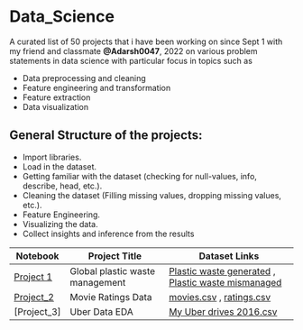 # Data_Science

A curated list of 50 projects that i have been working on since Sept 1 with my friend and classmate **@Adarsh0047**, 2022 on various problem statements in data science with particular focus in topics such as  
* Data preprocessing and cleaning 
* Feature engineering and transformation 
* Feature extraction 
* Data visualization

## General Structure of the projects:
* Import libraries.
* Load in the dataset.
* Getting familiar with the dataset (checking for null-values, info, describe, head, etc.).
* Cleaning the dataset (Filling missing values, dropping missing values, etc.).
* Feature Engineering.
* Visualizing the data.
* Collect insights and inference from the results


| Notebook | Project Title | Dataset Links |
| --------------- | --------------- | --------------- |
| [Project 1](https://github.com/kailas711/Data_Science/blob/main/Project_1/Project%201%20.ipynb) | Global plastic waste management | [Plastic waste generated](https://gist.githubusercontent.com/kailas711/cd1d788cd4eab98e68c2995d33d20048/raw/2b914a39b7bedefb91b14f3274d62e265f532111/per-capita-mismanaged-plastic-waste-vs-gdp-per-capita.csv) , [Plastic waste mismanaged](https://gist.githubusercontent.com/kailas711/cd1d788cd4eab98e68c2995d33d20048/raw/2b914a39b7bedefb91b14f3274d62e265f532111/per-capita-plastic-waste-vs-gdp-per-capita.csv) |
| [Project_2](https://github.com/kailas711/Data_Science/blob/main/Project_2/Project%202.ipynb)| Movie Ratings Data | [movies.csv](https://gist.githubusercontent.com/kailas711/acbe9d0af7f7b95d3304a113ce3f5cea/raw/1971b5881af7c80d0206d2df304b3297564dff6d/movies.csv) , [ratings.csv](https://gist.githubusercontent.com/kailas711/acbe9d0af7f7b95d3304a113ce3f5cea/raw/1971b5881af7c80d0206d2df304b3297564dff6d/ratings.csv)|
| [Project_3]| Uber Data EDA |[My Uber drives 2016.csv](https://gist.githubusercontent.com/kailas711/acbe9d0af7f7b95d3304a113ce3f5cea/raw/4b73fa6132beb5ed43d5b9ee66e9c821113cdcf2/My%2520Uber%2520Drives%2520-%25202016.csv)|
